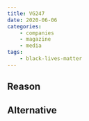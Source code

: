 ```yaml
---
title: VG247
date: 2020-06-06
categories:
    - companies
    - magazine
    - media
tags:
    - black-lives-matter
---
```


## Reason


## Alternative


